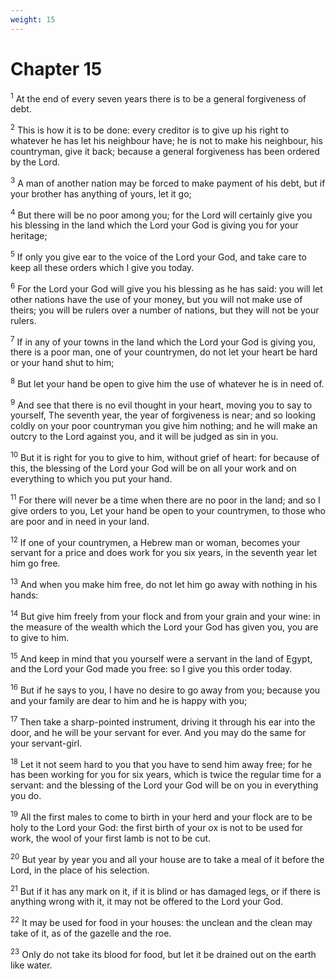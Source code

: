 ```yaml
---
weight: 15
---
```


# Chapter 15

<sup>1</sup> At the end of every seven years there is to be a general forgiveness of debt. 

<sup>2</sup> This is how it is to be done: every creditor is to give up his right to whatever he has let his neighbour have; he is not to make his neighbour, his countryman, give it back; because a general forgiveness has been ordered by the Lord. 

<sup>3</sup> A man of another nation may be forced to make payment of his debt, but if your brother has anything of yours, let it go; 

<sup>4</sup> But there will be no poor among you; for the Lord will certainly give you his blessing in the land which the Lord your God is giving you for your heritage; 

<sup>5</sup> If only you give ear to the voice of the Lord your God, and take care to keep all these orders which I give you today. 

<sup>6</sup> For the Lord your God will give you his blessing as he has said: you will let other nations have the use of your money, but you will not make use of theirs; you will be rulers over a number of nations, but they will not be your rulers. 

<sup>7</sup> If in any of your towns in the land which the Lord your God is giving you, there is a poor man, one of your countrymen, do not let your heart be hard or your hand shut to him; 

<sup>8</sup> But let your hand be open to give him the use of whatever he is in need of. 

<sup>9</sup> And see that there is no evil thought in your heart, moving you to say to yourself, The seventh year, the year of forgiveness is near; and so looking coldly on your poor countryman you give him nothing; and he will make an outcry to the Lord against you, and it will be judged as sin in you. 

<sup>10</sup> But it is right for you to give to him, without grief of heart: for because of this, the blessing of the Lord your God will be on all your work and on everything to which you put your hand. 

<sup>11</sup> For there will never be a time when there are no poor in the land; and so I give orders to you, Let your hand be open to your countrymen, to those who are poor and in need in your land. 

<sup>12</sup> If one of your countrymen, a Hebrew man or woman, becomes your servant for a price and does work for you six years, in the seventh year let him go free. 

<sup>13</sup> And when you make him free, do not let him go away with nothing in his hands: 

<sup>14</sup> But give him freely from your flock and from your grain and your wine: in the measure of the wealth which the Lord your God has given you, you are to give to him. 

<sup>15</sup> And keep in mind that you yourself were a servant in the land of Egypt, and the Lord your God made you free: so I give you this order today. 

<sup>16</sup> But if he says to you, I have no desire to go away from you; because you and your family are dear to him and he is happy with you; 

<sup>17</sup> Then take a sharp-pointed instrument, driving it through his ear into the door, and he will be your servant for ever. And you may do the same for your servant-girl. 

<sup>18</sup> Let it not seem hard to you that you have to send him away free; for he has been working for you for six years, which is twice the regular time for a servant: and the blessing of the Lord your God will be on you in everything you do. 

<sup>19</sup> All the first males to come to birth in your herd and your flock are to be holy to the Lord your God: the first birth of your ox is not to be used for work, the wool of your first lamb is not to be cut. 

<sup>20</sup> But year by year you and all your house are to take a meal of it before the Lord, in the place of his selection. 

<sup>21</sup> But if it has any mark on it, if it is blind or has damaged legs, or if there is anything wrong with it, it may not be offered to the Lord your God. 

<sup>22</sup> It may be used for food in your houses: the unclean and the clean may take of it, as of the gazelle and the roe. 

<sup>23</sup> Only do not take its blood for food, but let it be drained out on the earth like water. 



